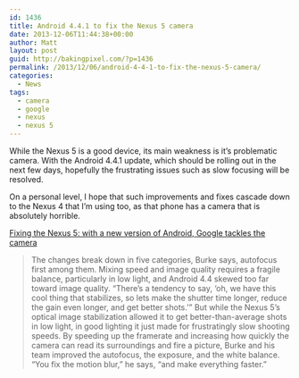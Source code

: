 ```yaml
---
id: 1436
title: Android 4.4.1 to fix the Nexus 5 camera
date: 2013-12-06T11:44:38+00:00
author: Matt
layout: post
guid: http://bakingpixel.com/?p=1436
permalink: /2013/12/06/android-4-4-1-to-fix-the-nexus-5-camera/
categories:
  - News
tags:
  - camera
  - google
  - nexus
  - nexus 5
---
```

While the Nexus 5 is a good device, its main weakness is it&#8217;s problematic camera. With the Android 4.4.1 update, which should be rolling out in the next few days, hopefully the frustrating issues such as slow focusing will be resolved.

On a personal level, I hope that such improvements and fixes cascade down to the Nexus 4 that I&#8217;m using too, as that phone has a camera that is absolutely horrible.

[Fixing the Nexus 5: with a new version of Android, Google tackles the camera](http://mobile.theverge.com/2013/12/5/5175568/fixing-the-nexus-5-android-4-4-1-improves-camera)

> The changes break down in five categories, Burke says, autofocus first among them. Mixing speed and image quality requires a fragile balance, particularly in low light, and Android 4.4 skewed too far toward image quality. &#8220;There’s a tendency to say, &#8216;oh, we have this cool thing that stabilizes, so lets make the shutter time longer, reduce the gain even longer, and get better shots.'&#8221; But while the Nexus 5&#8217;s optical image stabilization allowed it to get better-than-average shots in low light, in good lighting it just made for frustratingly slow shooting speeds. By speeding up the framerate and increasing how quickly the camera can read its surroundings and fire a picture, Burke and his team improved the autofocus, the exposure, and the white balance. &#8220;You fix the motion blur,&#8221; he says, &#8220;and make everything faster.&#8221;